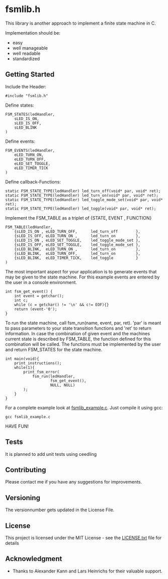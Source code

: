# fsmlib.h

This library is another approach to implement a finite state machine in C. 

Implementation should be:
 * easy
 * well manageable
 * well readable
 * standardized

## Getting Started

Include the Header:
```
#include "fsmlib.h"
```

Define states:
```
FSM_STATES(ledHandler,
    sLED_IS_ON,
    sLED_IS_OFF,
    sLED_BLINK
)
```

Define events:
```
FSM_EVENTS(ledHandler,
    eLED_TURN_ON,
    eLED_TURN_OFF,
    eLED_SET_TOGGLE,
    eLED_TIMER_TICK
)
```

Define callback-Functions:
```
static FSM_STATE_TYPE(ledHandler) led_turn_off(void* par, void* ret);
static FSM_STATE_TYPE(ledHandler) led_turn_on(void* par, void* ret);
static FSM_STATE_TYPE(ledHandler) led_toggle_mode_set(void* par, void* ret);
static FSM_STATE_TYPE(ledHandler) led_toggle(void* par, void* ret);
```

Implement the FSM_TABLE as a triplet of {STATE, EVENT , FUNCTION}
```
FSM_TABLE(ledHandler,
    {sLED_IS_ON , eLED_TURN_OFF,      led_turn_off        },
    {sLED_IS_OFF, eLED_TURN_ON ,      led_turn_on         },
    {sLED_IS_ON , eLED_SET_TOGGLE,    led_toggle_mode_set },
    {sLED_IS_OFF, eLED_SET_TOGGLE,    led_toggle_mode_set },
    {sLED_BLINK,  eLED_TURN_ON ,      led_turn_on         },
    {sLED_BLINK,  eLED_TURN_OFF,      led_turn_on         },
    {sLED_BLINK,  eLED_TIMER_TICK,    led_toggle          }
)
```

The most important aspect for your application is to generate events that may be given to the state machine. For this example events are entered by the user in a console environment.
```
int fsm_get_event() {
    int event = getchar();    
    int c;
    while (c = getchar() != '\n' && c!= EOF){}    
    return (event-'0');
}
```

To run the state machine, call fsm_run(name, event, par, ret). 'par' is meant to pass parameters to your state transition functions and 'ret' to return information. In case the combination of given event and the machines current state is described by FSM_TABLE, the function defined for this combination will be called. The functions must be implemented by the user and return FSM_STATES for the state machine.

```
int main(void){
    print_instructions();
    while(1){
        print_fsm_error(  
            fsm_run(ledHandler, 
                    fsm_get_event(), 
                    NULL, NULL)
        );
    }
}
```

For a complete example look at [fsmlib_example.c](fsmlib_example.c). Just compile it using gcc:

```
gcc fsmlib_example.c
```

HAVE FUN!

## Tests

It is planned to add unit tests using ceedling 

## Contributing

Please contact me if you have any suggestions for improvements.

## Versioning

The versionnumber gets updated in the License File.

## License

This project is licensed under the MIT License - see the [LICENSE.txt](LICENSE.txt) file for details

## Acknowledgment

* Thanks to Alexander Kann and Lars Heinrichs for their valuable support. 
